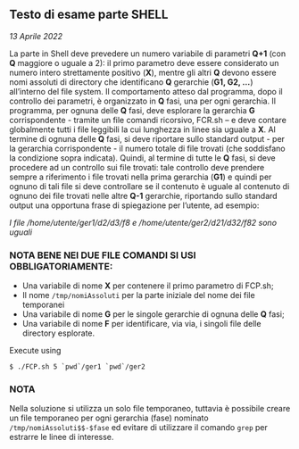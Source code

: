 ## Testo di esame parte SHELL
*13 Aprile 2022*

La parte in Shell deve prevedere un numero variabile di parametri **Q+1** (con **Q** maggiore o uguale a 2): il primo parametro deve essere considerato un numero intero strettamente positivo (**X**), mentre gli altri **Q** devono essere nomi assoluti di directory che identificano **Q** gerarchie (**G1, G2, …**) all’interno del file system.
Il comportamento atteso dal programma, dopo il controllo dei parametri, è organizzato in **Q** fasi, una per ogni gerarchia.
Il programma, per ognuna delle **Q** fasi, deve esplorare la gerarchia **G** corrispondente - tramite un file comandi ricorsivo, FCR.sh – e deve contare globalmente tutti i file leggibili la cui lunghezza in linee sia uguale a **X**.
Al termine di ognuna delle **Q** fasi, si deve riportare sullo standard output - per la gerarchia corrispondente - il numero totale di file trovati (che soddisfano la condizione sopra indicata).
Quindi, al termine di tutte le **Q** fasi, si deve procedere ad un controllo sui file trovati: tale controllo deve prendere sempre a riferimento i file trovati nella prima gerarchia (**G1**) e quindi per ognuno di tali file si deve controllare se il contenuto è uguale al contenuto di ognuno dei file trovati nelle altre **Q-1** gerarchie, riportando sullo standard output una opportuna frase di spiegazione per l’utente, ad esempio:

*I file /home/utente/ger1/d2/d3/f8 e /home/utente/ger2/d21/d32/f82 sono uguali*

### NOTA BENE NEI DUE FILE COMANDI SI USI OBBLIGATORIAMENTE:
* Una variabile di nome **X** per contenere il primo parametro di FCP.sh;
* Il nome `/tmp/nomiAssoluti` per la parte iniziale del nome dei file temporanei
* Una variabile di nome **G** per le singole gerarchie di ognuna delle **Q** fasi;
* Una variabile di nome **F** per identificare, via via, i singoli file delle directory esplorate.

Execute using
```console
$ ./FCP.sh 5 `pwd`/ger1 `pwd`/ger2
```

### NOTA
Nella soluzione si utilizza un solo file temporaneo, tuttavia è possibile creare un file temporaneo per ogni gerarchia (fase) nominato `/tmp/nomiAssoluti$$-$fase` ed evitare di utilizzare il comando `grep` per estrarre le linee di interesse.
